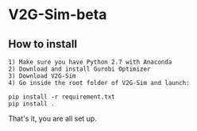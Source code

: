 # V2G-Sim-beta

## How to install
    1) Make sure you have Python 2.7 with Anaconda
    2) Download and install Gurobi Optimizer
    3) Download V2G-Sim
    4) Go inside the root folder of V2G-Sim and launch:

```shell
pip install -r requirement.txt
pip install .
```

That's it, you are all set up.
